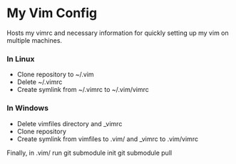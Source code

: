 # My Vim Config

Hosts my vimrc and necessary information for quickly setting up my vim on multiple machines.

### In Linux
- Clone repository to ~/.vim
- Delete ~/.vimrc
- Create symlink from ~/.vimrc to ~/.vim/vimrc

### In Windows
- Delete vimfiles directory and _vimrc
- Clone repository
- Create symlink from vimfiles to .vim/ and _vimrc to .vim/vimrc

Finally, in .vim/ run 
git submodule init
git submodule pull
